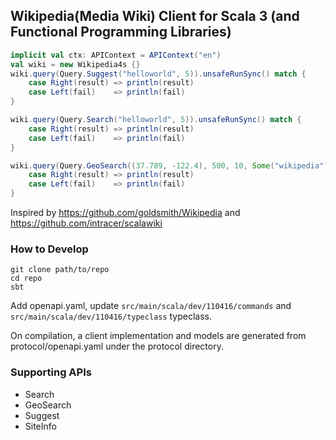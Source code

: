 ## Wikipedia(Media Wiki) Client for Scala 3 (and Functional Programming Libraries)


```scala
implicit val ctx: APIContext = APIContext("en")
val wiki = new Wikipedia4s {}
wiki.query(Query.Suggest("helloworld", 5)).unsafeRunSync() match {
    case Right(result) => println(result)
    case Left(fail)    => println(fail)
}

wiki.query(Query.Search("helloworld", 5)).unsafeRunSync() match {
    case Right(result) => println(result)
    case Left(fail)    => println(fail)
}

wiki.query(Query.GeoSearch((37.789, -122.4), 500, 10, Some("wikipedia"))).unsafeRunSync() match {
    case Right(result) => println(result)
    case Left(fail)    => println(fail)
}
```

Inspired by https://github.com/goldsmith/Wikipedia and https://github.com/intracer/scalawiki
### How to Develop

```shell
git clone path/to/repo
cd repo
sbt
```

Add openapi.yaml, update `src/main/scala/dev/110416/commands`  and  `src/main/scala/dev/110416/typeclass` typeclass.

On compilation, a client implementation and models are generated from protocol/openapi.yaml under the protocol directory.

### Supporting APIs

- Search
- GeoSearch
- Suggest
- SiteInfo

